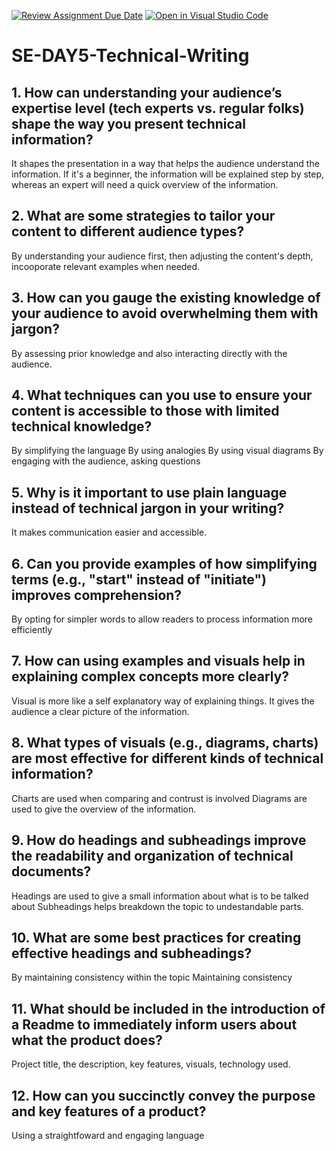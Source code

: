[![Review Assignment Due Date](https://classroom.github.com/assets/deadline-readme-button-22041afd0340ce965d47ae6ef1cefeee28c7c493a6346c4f15d667ab976d596c.svg)](https://classroom.github.com/a/zsAR-pyY)
[![Open in Visual Studio Code](https://classroom.github.com/assets/open-in-vscode-2e0aaae1b6195c2367325f4f02e2d04e9abb55f0b24a779b69b11b9e10269abc.svg)](https://classroom.github.com/online_ide?assignment_repo_id=18482917&assignment_repo_type=AssignmentRepo)
# SE-DAY5-Technical-Writing
## 1. How can understanding your audience’s expertise level (tech experts vs. regular folks) shape the way you present technical information?
It shapes the presentation in a way that helps the audience understand the information. If it's a beginner, the information will be explained step by step, whereas an expert will need a quick overview of the information.

## 2. What are some strategies to tailor your content to different audience types?
By understanding your audience first, then adjusting the content's depth, incooporate relevant examples when needed.
  
## 3. How can you gauge the existing knowledge of your audience to avoid overwhelming them with jargon?
By assessing prior knowledge and also interacting directly with the audience.

## 4. What techniques can you use to ensure your content is accessible to those with limited technical knowledge?
By simplifying the language
By using analogies
By using visual diagrams
By engaging with the audience, asking questions

## 5. Why is it important to use plain language instead of technical jargon in your writing?
It makes communication easier and accessible.

## 6. Can you provide examples of how simplifying terms (e.g., "start" instead of "initiate") improves comprehension?
By opting for simpler words to allow readers to process information more efficiently

## 7. How can using examples and visuals help in explaining complex concepts more clearly?
Visual is more like a self explanatory way of explaining things. It gives the audience a clear picture of the information.

## 8. What types of visuals (e.g., diagrams, charts) are most effective for different kinds of technical information?
Charts are used when comparing and contrust is involved
Diagrams are used to give the overview of the information.

## 9. How do headings and subheadings improve the readability and organization of technical documents?
Headings are used to give a small information about what is to be talked about
Subheadings helps breakdown the topic to undestandable parts.

## 10. What are some best practices for creating effective headings and subheadings?
By maintaining consistency within the topic
Maintaining consistency

## 11. What should be included in the introduction of a Readme to immediately inform users about what the product does?
Project title, the description, key features, visuals, technology used.

## 12. How can you succinctly convey the purpose and key features of a product?
Using a straightfoward and engaging language
